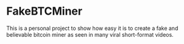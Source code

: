# FakeBTCMiner
This is a personal project to show how easy it is to create a fake and believable bitcoin miner as seen in many viral short-format videos.
